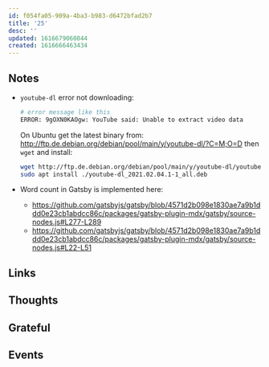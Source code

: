 ```yaml
---
id: f054fa05-909a-4ba3-b983-d6472bfad2b7
title: '25'
desc: ''
updated: 1616679060844
created: 1616666463434
---
```


## Notes

- `youtube-dl` error not downloading:

  ```bash
  # error message like this
  ERROR: 9gOXN0KAOgw: YouTube said: Unable to extract video data
  ```

  On Ubuntu get the latest binary from:
  http://ftp.de.debian.org/debian/pool/main/y/youtube-dl/?C=M;O=D then
  `wget` and install:

  ```bash
  wget http://ftp.de.debian.org/debian/pool/main/y/youtube-dl/youtube-dl_2021.02.04.1-1_all.deb
  sudo apt install ./youtube-dl_2021.02.04.1-1_all.deb
  ```

- Word count in Gatsby is implemented here:
  - https://github.com/gatsbyjs/gatsby/blob/4571d2b098e1830ae7a9b1ddd0e23cb1abdcc86c/packages/gatsby-plugin-mdx/gatsby/source-nodes.js#L277-L289
  - https://github.com/gatsbyjs/gatsby/blob/4571d2b098e1830ae7a9b1ddd0e23cb1abdcc86c/packages/gatsby-plugin-mdx/gatsby/source-nodes.js#L22-L51

## Links

## Thoughts

## Grateful

## Events
